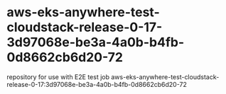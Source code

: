 # aws-eks-anywhere-test-cloudstack-release-0-17-3d97068e-be3a-4a0b-b4fb-0d8662cb6d20-72
repository for use with E2E test job aws-eks-anywhere-test-cloudstack-release-0-17:3d97068e-be3a-4a0b-b4fb-0d8662cb6d20-72
